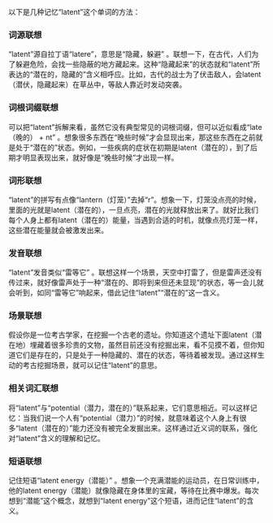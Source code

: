 以下是几种记忆“latent”这个单词的方法：

### 词源联想
“latent”源自拉丁语“latere”，意思是“隐藏，躲避” 。联想一下，在古代，人们为了躲避危险，会找一些隐蔽的地方藏起来。这种“隐藏起来”的状态就和“latent”所表达的“潜在的，隐藏的”含义相呼应。比如，古代的战士为了伏击敌人，会latent（潜伏，隐藏起来）在草丛中，等敌人靠近时发动突袭。

### 词根词缀联想
可以把“latent”拆解来看，虽然它没有典型常见的词根词缀，但可以近似看成“late（晚的） + nt” 。想象很多东西在“晚些时候”才会显现出来，那这些东西在之前就是处于“潜在的”状态。例如，一些疾病的症状在初期是latent（潜在的），到了后期才明显表现出来，就好像是“晚些时候”才出现一样。

### 词形联想
“latent”的拼写有点像“lantern（灯笼）”去掉“r”。想象一下，灯笼没点亮的时候，里面的光就是latent（潜在的），一旦点亮，潜在的光就释放出来了。就好比我们每个人身上都有latent（潜在的）能量，当遇到合适的时机，就像点亮灯笼一样，这些潜在能量就会被激发出来。

### 发音联想
“latent”发音类似“雷等它” 。联想这样一个场景，天空中打雷了，但是雷声还没有传过来，就好像雷声处于一种“潜在的、即将到来但还未显现”的状态，等一会儿就会听到，如同“雷等它”响起来，借此记住“latent”“潜在的”这一含义。

### 场景联想
假设你是一位考古学家，在挖掘一个古老的遗址。你知道这个遗址下面latent（潜在地）埋藏着很多珍贵的文物，虽然目前还没有挖掘出来，看不见摸不着，但你知道它们是存在的，只是处于一种隐藏的、潜在的状态，等待着被发现。通过这样生动的考古挖掘场景，就可以记住“latent”的意思。

### 相关词汇联想
将“latent”与“potential（潜力，潜在的）”联系起来，它们意思相近。可以这样记忆：当我们说一个人有“potential（潜力）”的时候，就意味着这个人身上有很多“latent（潜在的）”能力还没有被完全发掘出来。这样通过近义词的联系，强化对“latent”含义的理解和记忆。

### 短语联想
记住短语“latent energy（潜能）” 。想象一个充满潜能的运动员，在日常训练中，他的latent energy（潜能）就像隐藏在身体里的宝藏，等待在比赛中爆发。每次想到“潜能”这个概念，就想到“latent energy”这个短语，进而记住“latent”的含义。 